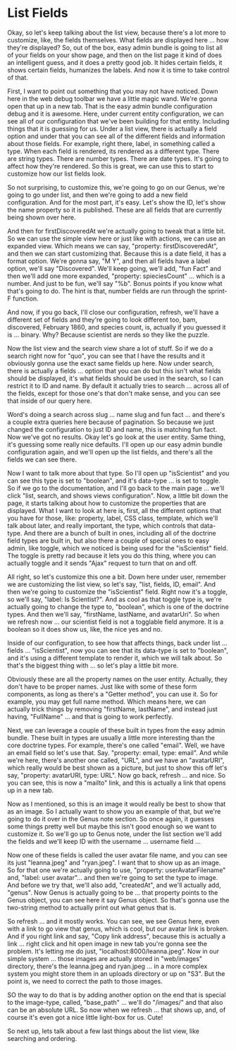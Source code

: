 # List Fields

Okay, so let's keep talking about the list view, because there's a lot more to customize, like, the fields themselves. What fields are displayed here ... how they're displayed? So, out of the box, easy admin bundle is going to list all of your fields on your show page, and then on the list page it kind of does an intelligent guess, and it does a pretty good job. It hides certain fields, it shows certain fields, humanizes the labels. And now it is time to take control of that.

First, I want to point out something that you may not have noticed. Down here in the web debug toolbar we have a little magic wand. We're gonna open that up in a new tab. That is the easy admin bundle configuration debug and it is awesome. Here, under current entity configuration, we can see all of our configuration that we've been building for that entity. Including things that it is guessing for us. Under a list view, there is actually a field option and under that you can see all of the different fields and information about those fields. For example, right there, label, in something called a type. When each field is rendered, its rendered as a different type. There are string types. There are number types. There are date types. It's going to affect how they're rendered. So this is great, we can use this to start to customize how our list fields look.

So not surprising, to customize this, we're going to go on our Genus, we're going to go under list, and then we're going to add a new field configuration. And for the most part, it's easy. Let's show the ID, let's show the name property so it is published. These are all fields that are currently being shown over here.

And then for firstDiscoveredAt we're actually going to tweak that a little bit. So we can use the simple view here or just like with actions, we can use an expanded view. Which means we can say, "property: firstDiscoveredAt", and then we can start customizing that. Because this is a date field, it has a format option. We're gonna say, "M Y", and then all fields have a label option, we'll say "Discovered". We'll keep going, we'll add, "fun Fact" and then we'll add one more expanded, "property: spieciesCount" ... which is a number. And just to be fun, we'll say "%b". Bonus points if you know what that's going to do. The hint is that, number fields are run through the sprint-F function.

And now, if you go back, I'll close our configuration, refresh, we'll have a different set of fields and they're going to look different too, bam, discovered, February 1860, and species count, is, actually if you guessed it is ... binary. Why? Because scientist are nerds so they like the puzzle.

Now the list view and the search view share a lot of stuff. So if we do a search right now for "quo", you can see that I have the results and it obviously gonna use the exact same fields up here. Now under search, there is actually a fields ... option that you can do but this isn't what fields should be displayed, it's what fields should be used in the search, so I can restrict it to ID and name. By default it actually tries to search ... across all of the fields, except for those one's that don't make sense, and you can see that inside of our query here.

Word's doing a search across slug ... name slug and fun fact ... and there's a couple extra queries here because of pagination. So because we just changed the configuration to just ID and name, this is matching fun fact. Now we've got no results. Okay let's go look at the user entity. Same thing, it's guessing some really nice defaults. I'll open up our easy admin bundle configuration again, and we'll open up the list fields, and there's all the fields we can see there.

Now I want to talk more about that type. So I'll open up "isScientist" and you can see this type is set to "boolean", and it's data-type ... is set to toggle. So if we go to the documentation, and I'll go back to the main page ... we'll click "list, search, and shows views configuration". Now, a little bit down the page, it starts talking about how to customize the properties that are displayed. What I want to look at here is, first, all the different options that you have for those, like: property, label, CSS class, template, which we'll talk about later, and really important, the type, which controls that data-type. And there are a bunch of built in ones, including all of the doctrine field types are built in, but also there a couple of special ones to easy admin, like toggle, which we noticed is being used for the "isScientist" field. The toggle is pretty rad because it lets you do this thing, where you can actually toggle and it sends "Ajax" request to turn that on and off.

All right, so let's customize this one a bit. Down here under user, remember we are customizing the list view, so let's say, "list, fields, ID, email". And then we're going to customize the "isScientist" field. Right now it's a toggle, so we'll say, "label: Is Scientist?". And as cool as that toggle type is, we're actually going to change the type to, "boolean", which is one of the doctrine types. And then we'll say, "firstName, lastName, and avatarUri". So when we refresh now ... our scientist field is not a togglable field anymore. It is a boolean so it does show us, like, the nice yes and no.

Inside of our configuration, to see how that affects things, back under list ... fields ... "isScientist", now you can see that its data-type is set to "boolean", and it's using a different template to render it, which we will talk about. So that's the biggest thing with ... so let's play a little bit more.

Obviously these are all the property names on the user entity. Actually, they don't have to be proper names. Just like with some of these form components, as long as there's a "Getter method", you can use it. So for example, you may get full name method. Which means here, we can actually trick things by removing "firstName, lastName", and instead just having, "FullName" ... and that is going to work perfectly.

Next, we can leverage a couple of these built in types from the easy admin bundle. These built in types are usually a little more interesting than the core doctrine types. For example, there's one called "email". Well, we have an email field so let's use that. Say. "property: email, type: email". And while we're here, there's another one called, "URL", and we have an "avatarURI", which really would be best shown as a picture, but just to show this off let's say, "property: avatarURI, type: URL". Now go back, refresh ... and nice. So you can see, this is now a "mailto" link, and this is actually a link that opens up in a new tab.

Now as I mentioned, so this is an image it would really be best to show that as an image. So I actually want to show you an example of that, but we're going to do it over in the Genus note section. So once again, it guesses some things pretty well but maybe this isn't good enough so we want to customize it. So we'll go up to Genus note, under the list section we'll add the fields and we'll keep ID with the username ... username field ...

Now one of these fields is called the user avatar file name, and you can see its just "leanna.jpeg" and "ryan.jpeg". I want that to show up as an image. So for that one we're actually going to use, "property: userAvatarFilename" and, "label: user avatar"... and then we're going to set the type to image. And before we try that, we'll also add, "createdAt", and we'll actually add, "genus". Now Genus is actually going to be ... that property points to the Genus object, you can see here it say Genus object. So that's gonna use the two-string method to actually print out what genus that is.

So refresh ... and it mostly works. You can see, we see Genus here, even with a link to go view that genus, which is cool, but our avatar link is broken. And if you right link and say, "Copy link address", because this is actually a link ... right click and hit open image in new tab you're gonna see the problem. It's letting me do just, "localhost:8000/leanna.jpeg". Now in our simple system ... those images are actually stored in "web/images" directory, there's the leanna.jpeg and ryan.jpeg ... in a more complex system you might store them in an uploads directory or up on "S3". But the point is, we need to correct the path to those images.

SO the way to do that is by adding another option on the end that is special to the image-type, called, "base_path" ... we'll do "/images/" and that also can be an absolute URL. So now when we refresh ... that shows up, and, of course it's even got a nice little light-box for us. Cute!

So next up, lets talk about a few last things about the list view, like searching and ordering.




